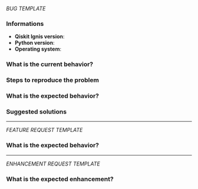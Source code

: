 <!-- ⚠️ If you do not respect this template, your issue will be closed -->
<!-- ⚠️ Make sure to browse the opened and closed issues -->

*BUG TEMPLATE* <!-- Delete this header from your issue -->

### Informations

- **Qiskit Ignis version**:
- **Python version**:
- **Operating system**:

### What is the current behavior?



### Steps to reproduce the problem



### What is the expected behavior?



### Suggested solutions



---

*FEATURE REQUEST TEMPLATE*  <!-- Delete this header from your issue -->

### What is the expected behavior?



---

*ENHANCEMENT REQUEST TEMPLATE*  <!-- Delete this header from your issue -->

### What is the expected enhancement?


